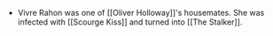 - Vivre Rahon was one of [[Oliver Holloway]]'s housemates. She was infected with [[Scourge Kiss]] and turned into [[The Stalker]].